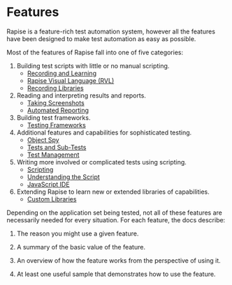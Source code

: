 # Features

Rapise is a feature-rich test automation system, however all the features have been designed to make test automation as easy as possible.

Most of the features of Rapise fall into one of five categories:

1. Building test scripts with little or no manual scripting.
    - [Recording and Learning](object_types.md)
    - [Rapise Visual Language (RVL)](visual_language.md)
    - [Recording Libraries](recording_library.md)
2. Reading and interpreting results and reports.
    - [Taking Screenshots](screenshots.md)
    - [Automated Reporting](automated_reporting.md)
3. Building test frameworks.
    - [Testing Frameworks](Frameworks/frameworks.md)
4. Additional features and capabilities for sophisticated testing.
    - [Object Spy](object_spy.md)
    - [Tests and Sub-Tests](tests_and_sub_tests.md)
    - [Test Management](spiratest_integration.md)
5. Writing more involved or complicated tests using scripting.
    - [Scripting](scripting.md)
    - [Understanding the Script](understanding_the_script.md)
    - [JavaScript IDE](javascript_ide.md)
6. Extending Rapise to learn new or extended libraries of capabilities.
    - [Custom Libraries](custom_libraries.md)

Depending on the application set being tested, not all of these features are necessarily needed for every situation. For each feature, the docs describe:

1. The reason you might use a given feature.

2. A summary of the basic value of the feature.

3. An overview of how the feature works from the perspective of using it.

4. At least one useful sample that demonstrates how to use the feature.

